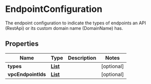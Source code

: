 

# EndpointConfiguration

The endpoint configuration to indicate the types of endpoints an API (RestApi) or its custom domain name (DomainName) has. 

## Properties

| Name | Type | Description | Notes |
|------------ | ------------- | ------------- | -------------|
|**types** | [**List**](List.md) |  |  [optional] |
|**vpcEndpointIds** | [**List**](List.md) |  |  [optional] |



